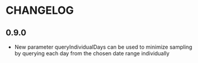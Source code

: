 CHANGELOG
=========
0.9.0
-----
* New parameter queryIndividualDays can be used to minimize sampling by querying each day from the chosen date range individually
